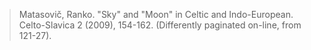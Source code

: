 > Matasovič, Ranko. "Sky" and "Moon" in Celtic and Indo-European. Celto-Slavica 2 (2009), 154-162. (Differently paginated on-line, from 121-27).
